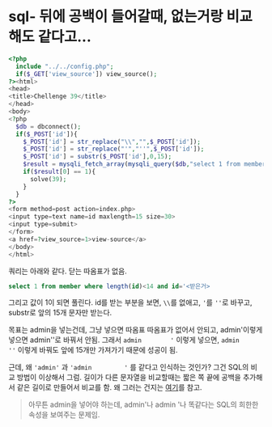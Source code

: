 # sql- 뒤에 공백이 들어갈때, 없는거랑 비교해도 같다고...

```php
<?php
  include "../../config.php";
  if($_GET['view_source']) view_source();
?><html>
<head>
<title>Chellenge 39</title>
</head>
<body>
<?php
  $db = dbconnect();
  if($_POST['id']){
    $_POST['id'] = str_replace("\\","",$_POST['id']);
    $_POST['id'] = str_replace("'","''",$_POST['id']);
    $_POST['id'] = substr($_POST['id'],0,15);
    $result = mysqli_fetch_array(mysqli_query($db,"select 1 from member where length(id)<14 and id='{$_POST['id']}"));
    if($result[0] == 1){
      solve(39);
    }
  }
?>
<form method=post action=index.php>
<input type=text name=id maxlength=15 size=30>
<input type=submit>
</form>
<a href=?view_source=1>view-source</a>
</body>
</html>
```

쿼리는 아래와 같다. 
닫는 따옴표가 없음.

```sql
select 1 from member where length(id)<14 and id='<받은거>
```

그리고 값이 1이 되면 풀린다. 
id를 받는 부분을 보면, `\\`를 없애고, `'`를 `''`로 바꾸고, substr로 앞의 15개 문자만 받는다.

목표는 admin을 넣는건데, 
그냥 넣으면 따옴표 따옴표가 없어서 안되고, admin'이렇게 넣으면 admin''로 바꿔서 안됨.
그래서 `admin        '` 이렇게 넣으면, `admin         ''` 이렇게 바꿔도 앞에 15개만 가져가기 때문에 성공이 됨.

근데, 왜 `'admin'` 과 `'admin         '` 를 같다고 인식하는 것인가?
그건 SQL의 비교 방법이 이상해서 그럼.
길이가 다른 문자열을 비교할때는 짧은 쪽 끝에 공백을 추가해서 같은 길이로 만들어서 비교를 함.
왜 그러는 건지는 [여기](https://woowabros.github.io/study/2018/02/26/mysql-char-comparison.html)를 참고.

> 아무튼 admin을 넣어야 하는데, admin'나 admin             '나 똑같다는 SQL의 희한한 속성을 보여주는 문제임.